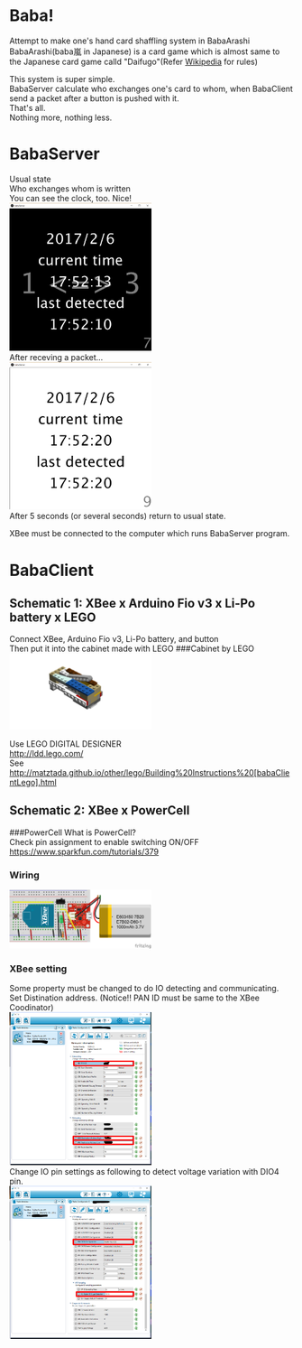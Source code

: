 # Baba!
Attempt to make one's hand card shaffling system in BabaArashi  
BabaArashi(baba嵐 in Japanese) is a card game which is almost same to the Japanese card game calld "Daifugo"(Refer [Wikipedia](https://en.wikipedia.org/wiki/Daifug%C5%8D) for rules)  

This system is super simple.  
BabaServer calculate who exchanges one's card to whom, when BabaClient send a packet after a button is pushed with it.  
That's all.  
Nothing more, nothing less.  

# BabaServer
Usual state  
Who exchanges whom is written  
You can see the clock, too. Nice!  
<a><img src="https://github.com/matzTada/Baba/blob/master/babaServer/image/server1.png" alt="" width=50%></a>  
After receving a packet...  
<a><img src="https://github.com/matzTada/Baba/blob/master/babaServer/image/server2.png" alt="" width=50%></a>  
After 5 seconds (or several seconds) return to usual state.

XBee must be connected to the computer which runs BabaServer program.

# BabaClient

## Schematic 1: XBee x Arduino Fio v3 x Li-Po battery x LEGO
Connect XBee, Arduino Fio v3, Li-Po battery, and button  
Then put it into the cabinet made with LEGO 
###Cabinet by LEGO
<a><img src="https://github.com/matzTada/Baba/blob/master/schematic/lego/babaClientLego.png" alt="" width=50%></a>  

Use LEGO DIGITAL DESIGNER  
<http://ldd.lego.com/>  
See <http://matztada.github.io/other/lego/Building%20Instructions%20[babaClientLego].html>

## Schematic 2: XBee x PowerCell

###PowerCell What is PowerCell?  
Check pin assignment to enable switching ON/OFF  
<https://www.sparkfun.com/tutorials/379>

### Wiring
<a><img src="https://github.com/matzTada/Baba/blob/master/schematic/frizzing/xbeeLiPo_breadboard.png" alt="" width=50%></a>  

### XBee setting
Some property must be changed to do IO detecting and communicating.  
Set Distination address. (Notice!! PAN ID must be same to the XBee Coodinator)  
<a><img src="https://github.com/matzTada/Baba/blob/master/xbeeSetting/xbeeSetting1.png" alt="" width=50%></a>  
Change IO pin settings as following to detect voltage variation with DIO4 pin.  
<a><img src="https://github.com/matzTada/Baba/blob/master/xbeeSetting/xbeeSetting2.png" alt="" width=50%></a>  
